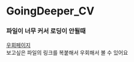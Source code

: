 # GoingDeeper_CV  

### 파일이 너무 커서 로딩이 안될때  
[우회페이지](https://nbviewer.org/)  
보고싶은 파일의 링크를 복붙해서 우회해서 볼 수 있어요

